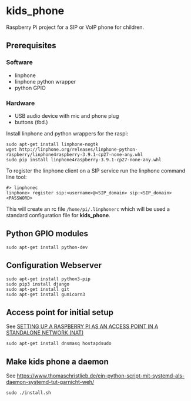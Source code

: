 # kids_phone
Raspberry Pi project for a SIP or VoIP phone for children.

## Prerequisites

### Software
- linphone
- linphone python wrapper
- python GPIO

### Hardware
- USB audio device with mic and phone plug
- buttons (tbd.)

Install linphone and python wrappers for the raspi:
```
sudo apt-get install linphone-nogtk
wget http://linphone.org/releases/linphone-python-raspberry/linphone4raspberry-3.9.1-cp27-none-any.whl
sudo pip install linphone4raspberry-3.9.1-cp27-none-any.whl
```

To register the linphone client on a SIP service run the linphone command line tool:
```
#> linphonec
linphone> register sip:<username>@<SIP_domain> sip:<SIP_domain> <PASSWORD>
```
This will create an rc file `/home/pi/.linphonerc` which will be used a standard configuration file for __kids_phone__.

## Python GPIO modules
```
sudo apt-get install python-dev
```

## Configuration Webserver
```
sudo apt-get install python3-pip
sudo pip3 install django
sudo apt-get install git
sudo apt-get install gunicorn3
```

## Access point for initial setup

See [SETTING UP A RASPBERRY PI AS AN ACCESS POINT IN A STANDALONE NETWORK (NAT)](https://www.raspberrypi.org/documentation/configuration/wireless/access-point.md)
```
sudo apt-get install dnsmasq hostapdsudo
```

## Make kids phone a daemon

See https://www.thomaschristlieb.de/ein-python-script-mit-systemd-als-daemon-systemd-tut-garnicht-weh/

```
sudo ./install.sh
```
